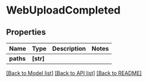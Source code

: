# WebUploadCompleted


## Properties

Name | Type | Description | Notes
------------ | ------------- | ------------- | -------------
**paths** | **[str]** |  | 

[[Back to Model list]](../#documentation-for-models) [[Back to API list]](../#documentation-for-api-endpoints) [[Back to README]](../)


